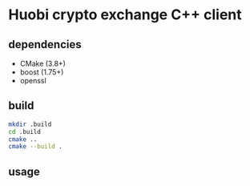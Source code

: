 # Huobi crypto exchange C++ client


## dependencies
- CMake (3.8+)
- boost (1.75+)
- openssl


## build
```bash
mkdir .build
cd .build
cmake ..
cmake --build .
```

## usage

